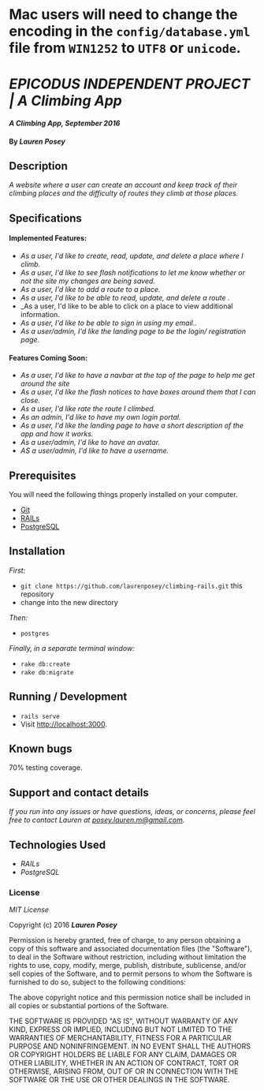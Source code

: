 # Mac users will need to change the encoding in the `config/database.yml` file from `WIN1252` to `UTF8` or `unicode`.

# _EPICODUS INDEPENDENT PROJECT | A Climbing App_

#### _A Climbing App, September 2016_

#### By _**Lauren Posey**_

## Description

_A website where a user can create an account and  keep track of their climbing places and the difficulty of routes they climb at those places._

## Specifications
#### Implemented Features:
* _As a user, I'd like to create, read, update, and delete a place where I climb._
* _As a user, I'd like to see flash notifications to let me know whether or not the site my changes are being saved._
* _As a user, I'd like to add a route to a place._
* _As a user, I'd like to be able to read, update, and delete a route ._
* _As a user, I'd like to be able to click on a place to view additional information.
* _As a user, I'd like to be able to sign in using my email.._
* _As a user/admin, I'd like the landing page to be the login/ registration page._

#### Features Coming Soon:
* _As a user, I'd like to have a navbar at the top of the page to help me get around the site_
* _As a user, I'd like the flash notices to have boxes around them that I can close._
* _As a user, I'd like rate the route I climbed._
* _As an admin, I'd like to have my own login portal._
* _As a user, I'd like the landing page to have a short description of the app and how it works._
* _As a user/admin, I'd like to have an avatar._
* _AS a user/admin, I'd like to have a username._

## Prerequisites

You will need the following things properly installed on your computer.

* [Git](http://git-scm.com/)
* [RAILs](http://railsinstaller.org/en)
* [PostgreSQL](https://www.postgresql.org/download/)


## Installation

_First:_
* `git clone https://github.com/laurenposey/climbing-rails.git` this repository
* change into the new directory

_Then:_
* `postgres`

_Finally, in a separate terminal window:_
* `rake db:create`
* `rake db:migrate`

## Running / Development

* `rails serve`
* Visit [http://localhost:3000](http://localhost:3000).

## Known bugs

70% testing coverage.

## Support and contact details

_If you run into any issues or have questions, ideas, or concerns, please feel free to contact Lauren at <a href="mailto:posey.lauren.m@gmail.com">posey.lauren.m@gmail.com</a>._

## Technologies Used

* _RAILs_
* _PostgreSQL_

### License

*MIT License*

Copyright (c) 2016 **_Lauren Posey_**

Permission is hereby granted, free of charge, to any person obtaining a copy of this software and associated documentation files (the "Software"), to deal in the Software without restriction, including without limitation the rights to use, copy, modify, merge, publish, distribute, sublicense, and/or sell copies of the Software, and to permit persons to whom the Software is furnished to do so, subject to the following conditions:

The above copyright notice and this permission notice shall be included in all copies or substantial portions of the Software.

THE SOFTWARE IS PROVIDED "AS IS", WITHOUT WARRANTY OF ANY KIND, EXPRESS OR IMPLIED, INCLUDING BUT NOT LIMITED TO THE WARRANTIES OF MERCHANTABILITY, FITNESS FOR A PARTICULAR PURPOSE AND NONINFRINGEMENT. IN NO EVENT SHALL THE AUTHORS OR COPYRIGHT HOLDERS BE LIABLE FOR ANY CLAIM, DAMAGES OR OTHER LIABILITY, WHETHER IN AN ACTION OF CONTRACT, TORT OR OTHERWISE, ARISING FROM, OUT OF OR IN CONNECTION WITH THE SOFTWARE OR THE USE OR OTHER DEALINGS IN THE SOFTWARE.
